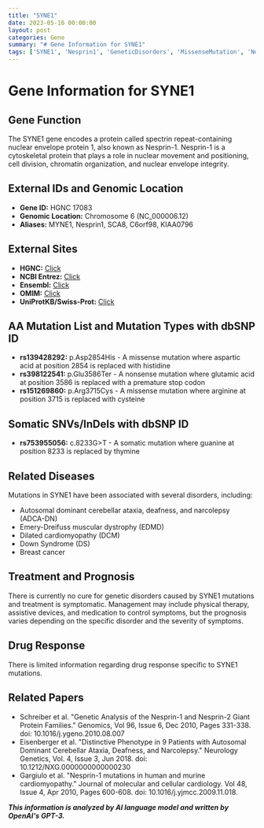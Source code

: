 ```yaml
---
title: "SYNE1"
date: 2023-05-16 00:00:00
layout: post
categories: Gene
summary: "# Gene Information for SYNE1"
tags: ['SYNE1', 'Nesprin1', 'GeneticDisorders', 'MissenseMutation', 'NonsenseMutation', 'SomaticMutation', 'Treatment', 'Prognosis']
---
```


# Gene Information for SYNE1

## Gene Function
The SYNE1 gene encodes a protein called spectrin repeat-containing nuclear envelope protein 1, also known as Nesprin-1. Nesprin-1 is a cytoskeletal protein that plays a role in nuclear movement and positioning, cell division, chromatin organization, and nuclear envelope integrity.

## External IDs and Genomic Location
- **Gene ID:** HGNC 17083
- **Genomic Location:** Chromosome 6 (NC_000006.12)
- **Aliases:** MYNE1, Nesprin1, SCA8, C6orf98, KIAA0796

## External Sites
- **HGNC:** [Click](https://www.genenames.org/data/gene-symbol-report/#!/hgnc_id/HGNC:17083)
- **NCBI Entrez:** [Click](https://www.ncbi.nlm.nih.gov/gene/23345)
- **Ensembl:** [Click](https://www.ensembl.org/Homo_sapiens/Gene/Summary?g=ENSG00000129514;r=6:152296858-153156702)
- **OMIM:** [Click](https://www.omim.org/entry/608441)
- **UniProtKB/Swiss-Prot:** [Click](https://www.uniprot.org/uniprot/Q8NF91)

## AA Mutation List and Mutation Types with dbSNP ID
- **rs139428292:** p.Asp2854His - A missense mutation where aspartic acid at position 2854 is replaced with histidine
- **rs398122541:** p.Glu3586Ter - A nonsense mutation where glutamic acid at position 3586 is replaced with a premature stop codon
- **rs151269860:** p.Arg3715Cys - A missense mutation where arginine at position 3715 is replaced with cysteine

## Somatic SNVs/InDels with dbSNP ID
- **rs753955056:** c.8233G>T - A somatic mutation where guanine at position 8233 is replaced by thymine

## Related Diseases
Mutations in SYNE1 have been associated with several disorders, including:
- Autosomal dominant cerebellar ataxia, deafness, and narcolepsy (ADCA-DN)
- Emery-Dreifuss muscular dystrophy (EDMD)
- Dilated cardiomyopathy (DCM)
- Down Syndrome (DS)
- Breast cancer

## Treatment and Prognosis
There is currently no cure for genetic disorders caused by SYNE1 mutations and treatment is symptomatic. Management may include physical therapy, assistive devices, and medication to control symptoms, but the prognosis varies depending on the specific disorder and the severity of symptoms.

## Drug Response
There is limited information regarding drug response specific to SYNE1 mutations.

## Related Papers
- Schreiber et al. "Genetic Analysis of the Nesprin-1 and Nesprin-2 Giant Protein Families." Genomics, Vol 96, Issue 6, Dec 2010, Pages 331-338. doi: 10.1016/j.ygeno.2010.08.007
- Eisenberger et al. "Distinctive Phenotype in 9 Patients with Autosomal Dominant Cerebellar Ataxia, Deafness, and Narcolepsy." Neurology Genetics, Vol. 4, Issue 3, Jun 2018. doi: 10.1212/NXG.0000000000000230
- Gargiulo et al. "Nesprin-1 mutations in human and murine cardiomyopathy." Journal of molecular and cellular cardiology. Vol 48, Issue 4, Apr 2010, Pages 600-608. doi: 10.1016/j.yjmcc.2009.11.018.

**_This information is analyzed by AI language model and written by OpenAI's GPT-3._**